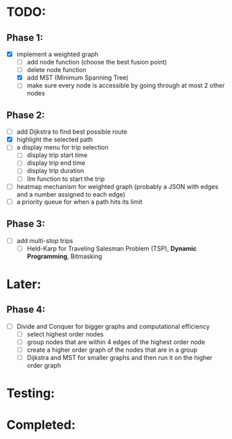 # TODO:

## Phase 1:

- [x] implement a weighted graph
  - [ ] add node function (choose the best fusion point)
  - [ ] delete node function
  - [x] add MST (Minimum Spanning Tree)
  - [ ] make sure every node is accessible by going through at most 2 other nodes

## Phase 2:

- [ ] add Dijkstra to find best possible route
- [x] highlight the selected path
- [ ] a display menu for trip selection
  - [ ] display trip start time
  - [ ] display trip end time
  - [ ] display trip duration
  - [ ] llm function to start the trip
- [ ] heatmap mechanism for weighted graph (probably a JSON with edges and a number assigned to each edge)
- [ ] a priority queue for when a path hits its limit

## Phase 3:

- [ ] add multi-stop trips
  - [ ] Held-Karp for Traveling Salesman Problem (TSP), **Dynamic Programming**, Bitmasking

# Later:

## Phase 4:

- [ ] Divide and Conquer for bigger graphs and computational efficiency
  - [ ] select highest order nodes
  - [ ] group nodes that are within 4 edges of the highest order node
  - [ ] create a higher order graph of the nodes that are in a group
  - [ ] Dijkstra and MST for smaller graphs and then run it on the higher order graph

# Testing:

# Completed:

